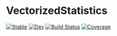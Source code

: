 # VectorizedStatistics

[![Stable](https://img.shields.io/badge/docs-stable-blue.svg)](https://brenhinkeller.github.io/VectorizedStatistics.jl/stable)
[![Dev](https://img.shields.io/badge/docs-dev-blue.svg)](https://brenhinkeller.github.io/VectorizedStatistics.jl/dev)
[![Build Status](https://github.com/brenhinkeller/VectorizedStatistics.jl/workflows/CI/badge.svg)](https://github.com/brenhinkeller/VectorizedStatistics.jl/actions)
[![Coverage](https://codecov.io/gh/brenhinkeller/VectorizedStatistics.jl/branch/master/graph/badge.svg)](https://codecov.io/gh/brenhinkeller/VectorizedStatistics.jl)
